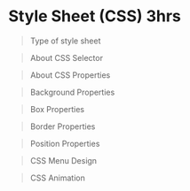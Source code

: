 # Style Sheet (CSS) 3hrs

> Type of style sheet

> About CSS Selector

> About CSS Properties

> Background Properties

> Box Properties

> Border Properties

> Position Properties

> CSS Menu Design

> CSS Animation
